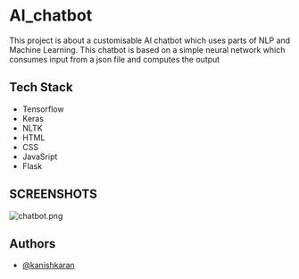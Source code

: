 # AI_chatbot
This project is about a customisable AI chatbot which uses parts of NLP and Machine Learning.  This chatbot is based on a simple neural network which consumes input from a json file and computes the output

## Tech Stack

* Tensorflow
* Keras
* NLTK
* HTML
* CSS
* JavaSript
* Flask


## SCREENSHOTS

![chatbot.png](main/chatbot.png)



## Authors

- [@kanishkaran](https://github.com/kanishkaran)

